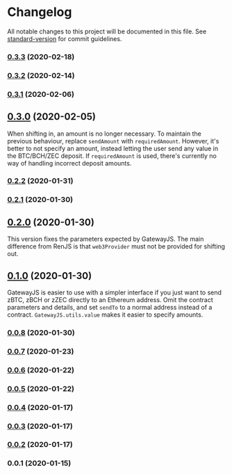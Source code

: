 # Changelog

All notable changes to this project will be documented in this file. See [standard-version](https://github.com/conventional-changelog/standard-version) for commit guidelines.

### [0.3.3](https://github.com/renproject/gateway-js/compare/v0.3.2...v0.3.3) (2020-02-18)

### [0.3.2](https://github.com/renproject/gateway-js/compare/v0.3.1...v0.3.2) (2020-02-14)

### [0.3.1](https://github.com/renproject/gateway-js/compare/v0.3.0...v0.3.1) (2020-02-06)

## [0.3.0](https://github.com/renproject/gateway-js/compare/v0.2.2...v0.3.0) (2020-02-05)

When shifting in, an amount is no longer necessary. To maintain the previous behaviour, replace `sendAmount` with `requiredAmount`. However, it's better to not specify an amount, instead letting the user send any value in the BTC/BCH/ZEC deposit. If `requiredAmount` is used, there's currently no way of handling incorrect deposit amounts.

### [0.2.2](https://github.com/renproject/gateway-js/compare/v0.2.1...v0.2.2) (2020-01-31)

### [0.2.1](https://github.com/renproject/gateway-js/compare/v0.2.0...v0.2.1) (2020-01-30)

## [0.2.0](https://github.com/renproject/gateway-js/compare/v0.1.0...v0.2.0) (2020-01-30)

This version fixes the parameters expected by GatewayJS. The main difference from RenJS is that `web3Provider` must not be provided for shifting out.

## [0.1.0](https://github.com/renproject/gateway-js/compare/v0.0.8...v0.1.0) (2020-01-30)

GatewayJS is easier to use with a simpler interface if you just want to send zBTC, zBCH or zZEC directly to an Ethereum address. Omit the contract parameters and details, and set `sendTo` to a normal address instead of a contract. `GatewayJS.utils.value` makes it easier to specify amounts.

### [0.0.8](https://github.com/renproject/gateway-js/compare/v0.0.7...v0.0.8) (2020-01-30)

### [0.0.7](https://github.com/renproject/gateway-js/compare/v0.0.6...v0.0.7) (2020-01-23)

### [0.0.6](https://github.com/renproject/gateway-js/compare/v0.0.5...v0.0.6) (2020-01-22)

### [0.0.5](https://github.com/renproject/gateway-js/compare/v0.0.4...v0.0.5) (2020-01-22)

### [0.0.4](https://github.com/renproject/gateway-js/compare/v0.0.3...v0.0.4) (2020-01-17)

### [0.0.3](https://github.com/renproject/gateway-js/compare/v0.0.2...v0.0.3) (2020-01-17)

### [0.0.2](https://github.com/renproject/gateway-js/compare/v0.0.1...v0.0.2) (2020-01-17)

### 0.0.1 (2020-01-15)
